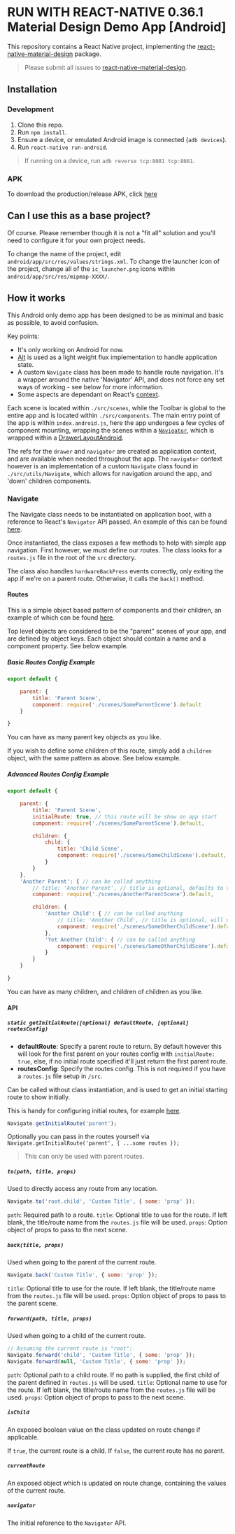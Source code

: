 # RUN WITH REACT-NATIVE 0.36.1 Material Design Demo App [Android]

This repository contains a React Native project, implementing the [react-native-material-design](https://github.com/react-native-material-design/react-native-material-design) package.

> Please submit all issues to [react-native-material-design](https://github.com/react-native-material-design/react-native-material-design/issues).

## Installation

### Development

1. Clone this repo.
2. Run `npm install`.
3. Ensure a device, or emulated Android image is connected (`adb devices`).
4. Run `react-native run-android`.

> If running on a device, run `adb reverse tcp:8081 tcp:8081`.

### APK

To download the production/release APK, click [here](https://github.com/react-native-material-design/demo-app/raw/master/app-release.apk)

## Can I use this as a base project?

Of course. Please remember though it is not a "fit all" solution and you'll need to configure it for your own project needs.

To change the name of the project, edit `android/app/src/res/values/strings.xml`.
To change the launcher icon of the project, change all of the `ic_launcher.png` icons within `android/app/src/res/mipmap-XXXX/`.

## How it works

This Android only demo app has been designed to be as minimal and basic as possible, to avoid confusion.

Key points:
- It's only working on Android for now.
- [Alt](http://alt.js.org) is used as a light weight flux implementation to handle application state.
- A custom `Navigate` class has been made to handle route navigation. It's a wrapper around the native 'Navigator' API, and does not force any set ways of working - see below for more information.
- Some aspects are dependant on React's [context](https://facebook.github.io/react/docs/context.html).

Each scene is located within `./src/scenes`, while the Toolbar is global to the entire app and is located within `./src/components`. The main entry point of the app is within `index.android.js`,
here the app undergoes a few cycles of component mounting, wrapping the scenes within a [`Navigator`](https://facebook.github.io/react-native/docs/navigator.html), which is wrapped within a [DrawerLayoutAndroid](https://facebook.github.io/react-native/docs/drawerlayoutandroid.html#content).

The refs for the `drawer` and `navigator` are created as application context, and are available when needed throughout the app. The `navigator` context however is an implementation of a custom `Navigate` class
found in `./src/utils/Navigate`, which allows for navigation around the app, and 'down' children components.

### Navigate

The Navigate class needs to be instantiated on application boot, with a reference to React's `Navigator` API passed. An example of this can be found [here](https://github.com/react-native-material-design/demo-app/blob/master/index.android.js#L39).

Once instantiated, the class exposes a few methods to help with simple app navigation. First however, we must define our routes. The class looks for a `routes.js` file in the root of the `src` directory.

The class also handles `hardwareBackPress` events correctly, only exiting the app if we're on a parent route. Otherwise, it calls the `back()` method.

#### Routes

This is a simple object based pattern of components and their children, an example of which can be found [here](https://github.com/react-native-material-design/demo-app/blob/master/src/routes.js).

Top level objects are considered to be the "parent" scenes of your app, and are defined by object keys. Each object should contain a name and a component property. See below example.

##### Basic Routes Config Example

```javascript
export default {

    parent: {
        title: 'Parent Scene',
        component: require('./scenes/SomeParentScene').default
    }

}
```

You can have as many parent key objects as you like.

If you wish to define some children of this route, simply add a `children` object, with the same pattern as above. See below example.

##### Advanced Routes Config Example

```javascript
export default {

    parent: {
        title: 'Parent Scene',
        initialRoute: true, // this route will be show on app start
        component: require('./scenes/SomeParentScene').default,

        children: {
            child: {
                title: 'Child Scene',
                component: require('./scenes/SomeChildScene').default,
            }
        }
    },
    'Another Parent': { // can be called anything
        // title: 'Another Parent', // title is optional, defaults to the parent object key name 'Another Parent'
        component: require('./scenes/AnotherParentScene').default,

        children: {
            'Another Child': { // can be called anything
                // title: 'Another Child', // title is optional, will default to the parent object key name 'Another Child'
                component: require('./scenes/SomeOtherChildScene').default,
            },
            'Yet Another Child': { // can be called anything
                component: require('./scenes/SomeOtherChildScene').default,
            }
        }
    }

}
```

You can have as many children, and children of children as you like.

#### API

##### `static getInitialRoute([optional] defaultRoute, [optional] routesConfig)`

 - **defaultRoute**: Specify a parent route to return. By default however this will look for the first parent on your routes config with
  `initialRoute: true`, else, if no initial route specified it'll just return the first parent route.
 - **routesConfig**: Specify the routes config. This is not required if you have a `routes.js` file setup in `/src`.

Can be called without class instantiation, and is used to get an initial starting route to show initially.

This is handy for configuring initial routes, for example [here](https://github.com/react-native-material-design/demo-app/blob/master/index.android.js#L62).

```javascript
Navigate.getInitialRoute('parent');
```

Optionally you can pass in the routes yourself via `Navigate.getInitialRoute('parent', { ...some routes });`

> This can only be used with parent routes.

##### `to(path, title, props)`

Used to directly access any route from any location.

```javascript
Navigate.to('root.child', 'Custom Title', { some: 'prop' });
```

`path`: <string> Required path to a route.
`title`: <string> Optional title to use for the route. If left blank, the title/route name from the `routes.js` file will be used.
`props`: <object> Option object of props to pass to the next scene.

##### `back(title, props)`

Used when going to the parent of the current route.

```javascript
Navigate.back('Custom Title', { some: 'prop' });
```

`title`: <string> Optional title to use for the route. If left blank, the title/route name from the `routes.js` file will be used.
`props`: <object> Option object of props to pass to the parent scene.

##### `forward(path, title, props)`

Used when going to a child of the current route.

```javascript
// Assuming the current route is "root":
Navigate.forward('child', 'Custom Title', { some: 'prop' });
Navigate.forward(null, 'Custom Title', { some: 'prop' });
```

`path`: <string> Optional path to a child route. If no path is supplied, the first child of the parent defined in `routes.js` will be used.
`title`: <string> Optional name to use for the route. If left blank, the title/route name from the `routes.js` file will be used.
`props`: <object> Option object of props to pass to the next scene.

##### `isChild`

An exposed boolean value on the class updated on route change if applicable.

If `true`, the current route is a child.
If `false`,  the current route has no parent.

##### `currentRoute`

An exposed object which is updated on route change, containing the values of the current route.

##### `navigator`

The initial reference to the `Navigator` API.
